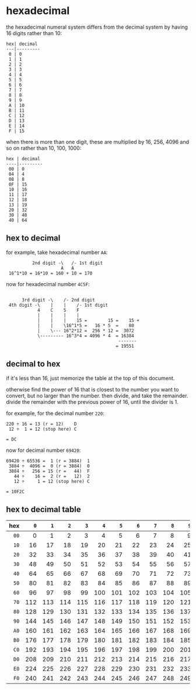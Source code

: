 # hexadecimal

the hexadecimal numeral system differs from the decimal system by having 16 digits rather than 10:

```
hex| decimal
---|---------
 0 | 0
 1 | 1
 2 | 2
 3 | 3
 4 | 4
 5 | 5
 6 | 6
 7 | 7
 8 | 8
 9 | 9
 A | 10
 B | 11
 C | 12
 D | 13
 E | 14
 F | 15
```

when there is more than one digit, these are multiplied by 16, 256, 4096 and so on rather than 10, 100, 1000:

```
hex | decimal
----|---------
 00 | 0
 04 | 4
 08 | 8
 0F | 15
 10 | 16
 11 | 17
 12 | 18
 13 | 19
 20 | 32
 30 | 48
 40 | 64
```

## hex to decimal

for example, take hexadecimal number `AA`:

```
          2nd digit -\   /- 1st digit
                     A   A
 16^1*10 = 16*10 = 160 + 10 = 170
```

now for hexadecimal number `4C5F`:

```

      3rd digit -\    /- 2nd digit
 4th digit -\    |    |    /- 1st digit
            4    C    5    F
            |    |    |    |
            |    |    |    15 =        15 =    15 +
            |    |    \16^1*5 =   16 * 5  =    80
            |    \--- 16^2*12 =  256 * 12 =  3072
            \--------- 16^3*4 = 4096 * 4  = 16384
                                           -------
                                          = 19551
```

## decimal to hex

if it's less than 16, just memorize the table at the top of this document.

otherwise find the power of 16 that is closest to the number you want to convert, but no larger than the number.
then divide, and take the remainder.
divide the remainder with the previous power of 16, until the divider is 1.

for example, for the decimal number `220`:

```
220 ÷ 16 = 13 (r = 12)    D
 12 ÷  1 = 12 (stop here) C

= DC
```

now for decimal number `69420`:

```
69420 ÷ 65536 =  1 (r = 3884)  1
 3884 ÷  4096 =  0 (r = 3884)  0
 3884 ÷   256 = 15 (r =   44)  F
   44 ÷    16 =  2 (r =   12)  2
   12 ÷     1 = 12 (stop here) C

= 10F2C
```

## hex to decimal table

  hex | `0` | `1` | `2` | `3` | `4` | `5` | `6` | `7` | `8` | `9` | `A` | `B` | `C` | `D` | `E` | `F`
-----:|----:|----:|----:|----:|----:|----:|----:|----:|----:|----:|----:|----:|----:|----:|----:|----:
 `00` |   0 |   1 |   2 |   3 |   4 |   5 |   6 |   7 |   8 |   9 |  10 |  11 |  12 |  13 |  14 |  15
 `10` |  16 |  17 |  18 |  19 |  20 |  21 |  22 |  23 |  24 |  25 |  26 |  27 |  28 |  29 |  30 |  31
 `20` |  32 |  33 |  34 |  35 |  36 |  37 |  38 |  39 |  40 |  41 |  42 |  43 |  44 |  45 |  46 |  47
 `30` |  48 |  49 |  50 |  51 |  52 |  53 |  54 |  55 |  56 |  57 |  58 |  59 |  60 |  61 |  62 |  63
 `40` |  64 |  65 |  66 |  67 |  68 |  69 |  70 |  71 |  72 |  73 |  74 |  75 |  76 |  77 |  78 |  79
 `50` |  80 |  81 |  82 |  83 |  84 |  85 |  86 |  87 |  88 |  89 |  90 |  91 |  92 |  93 |  94 |  95
 `60` |  96 |  97 |  98 |  99 | 100 | 101 | 102 | 103 | 104 | 105 | 106 | 107 | 108 | 109 | 110 | 111
 `70` | 112 | 113 | 114 | 115 | 116 | 117 | 118 | 119 | 120 | 121 | 122 | 123 | 124 | 125 | 126 | 127
 `80` | 128 | 129 | 130 | 131 | 132 | 133 | 134 | 135 | 136 | 137 | 138 | 139 | 140 | 141 | 142 | 143
 `90` | 144 | 145 | 146 | 147 | 148 | 149 | 150 | 151 | 152 | 153 | 154 | 155 | 156 | 157 | 158 | 159
 `A0` | 160 | 161 | 162 | 163 | 164 | 165 | 166 | 167 | 168 | 169 | 170 | 171 | 172 | 173 | 174 | 175
 `B0` | 176 | 177 | 178 | 179 | 180 | 181 | 182 | 183 | 184 | 185 | 186 | 187 | 188 | 189 | 190 | 191
 `C0` | 192 | 193 | 194 | 195 | 196 | 197 | 198 | 199 | 200 | 201 | 202 | 203 | 204 | 205 | 206 | 207
 `D0` | 208 | 209 | 210 | 211 | 212 | 213 | 214 | 215 | 216 | 217 | 218 | 219 | 220 | 221 | 222 | 223
 `E0` | 224 | 225 | 226 | 227 | 228 | 229 | 230 | 231 | 232 | 233 | 234 | 235 | 236 | 237 | 238 | 239
 `F0` | 240 | 241 | 242 | 243 | 244 | 245 | 246 | 247 | 248 | 249 | 250 | 251 | 252 | 253 | 254 | 255

